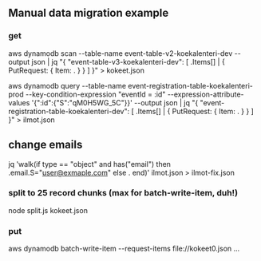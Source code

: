 ## Manual data migration example

### get

aws dynamodb scan --table-name event-table-v2-koekalenteri-dev --output json | jq "{ \"event-table-v3-koekalenteri-dev\": [ .Items[] | { PutRequest: { Item: . } } ] }" > kokeet.json

aws dynamodb query --table-name event-registration-table-koekalenteri-prod --key-condition-expression "eventId = :id" --expression-attribute-values '{":id":{"S":"qM0H5WG_5C"}}' --output json | jq "{ \"event-registration-table-koekalenteri-dev\": [ .Items[] | { PutRequest: { Item: . } } ] }" > ilmot.json

## change emails

jq 'walk(if type == "object" and has("email") then .email.S="user@exmaple.com" else . end)' ilmot.json > ilmot-fix.json

### split to 25 record chunks (max for batch-write-item, duh!)

node split.js kokeet.json

### put

aws dynamodb batch-write-item --request-items file://kokeet0.json
...
